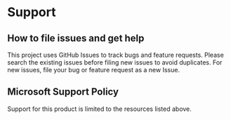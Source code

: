 # Support

## How to file issues and get help

This project uses GitHub Issues to track bugs and feature requests. Please search the existing 
issues before filing new issues to avoid duplicates.  For new issues, file your bug or 
feature request as a new Issue.


## Microsoft Support Policy

Support for this product is limited to the resources listed above.

